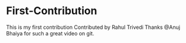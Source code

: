 # First-Contribution
This is my first contribution
Contributed by Rahul Trivedi
Thanks @Anuj Bhaiya for such a great video on git.
